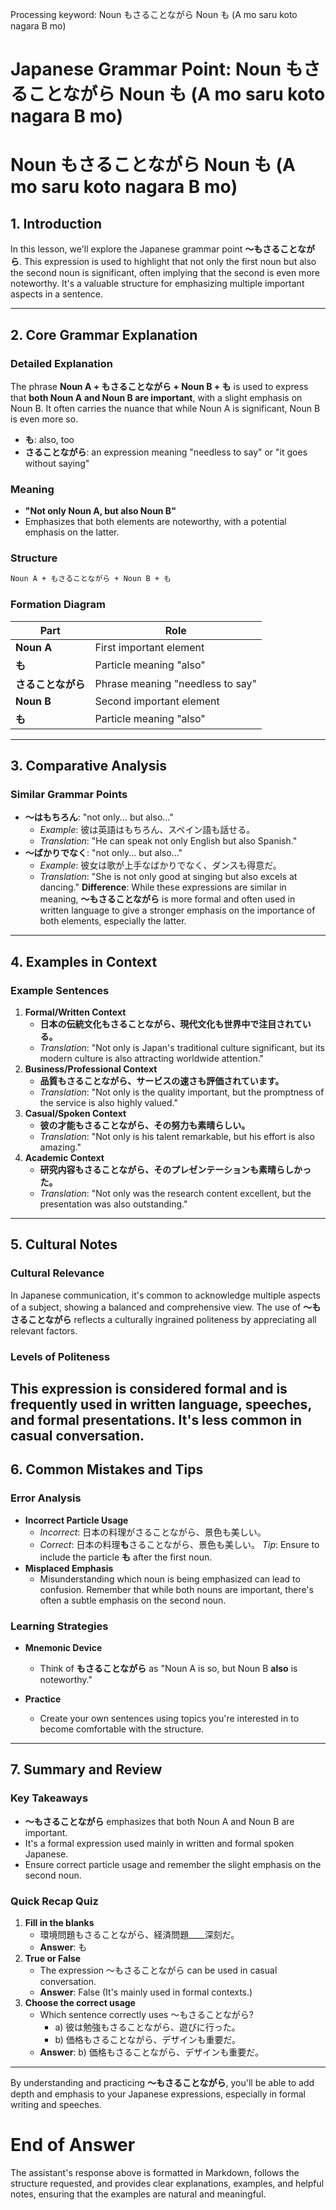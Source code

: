 Processing keyword: Noun もさることながら Noun も (A mo saru koto nagara B mo)
# Japanese Grammar Point: Noun もさることながら Noun も (A mo saru koto nagara B mo)
# Noun もさることながら Noun も (A mo saru koto nagara B mo)
## 1. Introduction
In this lesson, we'll explore the Japanese grammar point **～もさることながら**. This expression is used to highlight that not only the first noun but also the second noun is significant, often implying that the second is even more noteworthy. It's a valuable structure for emphasizing multiple important aspects in a sentence.

---
## 2. Core Grammar Explanation
### Detailed Explanation
The phrase **Noun A + もさることながら + Noun B + も** is used to express that **both Noun A and Noun B are important**, with a slight emphasis on Noun B. It often carries the nuance that while Noun A is significant, Noun B is even more so.
- **も**: also, too
- **さることながら**: an expression meaning "needless to say" or "it goes without saying"
### Meaning
- **"Not only Noun A, but also Noun B"**
- Emphasizes that both elements are noteworthy, with a potential emphasis on the latter.
### Structure
```markdown
Noun A + もさることながら + Noun B + も
```
### Formation Diagram
| Part             | Role                                |
|------------------|-------------------------------------|
| **Noun A**       | First important element             |
| **も**           | Particle meaning "also"             |
| **さることながら** | Phrase meaning "needless to say"    |
| **Noun B**       | Second important element            |
| **も**           | Particle meaning "also"             |
---
## 3. Comparative Analysis
### Similar Grammar Points
- **～はもちろん**: "not only... but also..."
  - *Example*: 彼は英語はもちろん、スペイン語も話せる。
  - *Translation*: "He can speak not only English but also Spanish."
- **～ばかりでなく**: "not only... but also..."
  - *Example*: 彼女は歌が上手なばかりでなく、ダンスも得意だ。
  - *Translation*: "She is not only good at singing but also excels at dancing."
**Difference**: While these expressions are similar in meaning, **～もさることながら** is more formal and often used in written language to give a stronger emphasis on the importance of both elements, especially the latter.
---
## 4. Examples in Context
### Example Sentences
1. **Formal/Written Context**
   - **日本の伝統文化もさることながら、現代文化も世界中で注目されている。**
   - *Translation*: "Not only is Japan's traditional culture significant, but its modern culture is also attracting worldwide attention."
2. **Business/Professional Context**
   - **品質もさることながら、サービスの速さも評価されています。**
   - *Translation*: "Not only is the quality important, but the promptness of the service is also highly valued."
3. **Casual/Spoken Context**
   - **彼の才能もさることながら、その努力も素晴らしい。**
   - *Translation*: "Not only is his talent remarkable, but his effort is also amazing."
4. **Academic Context**
   - **研究内容もさることながら、そのプレゼンテーションも素晴らしかった。**
   - *Translation*: "Not only was the research content excellent, but the presentation was also outstanding."
---
## 5. Cultural Notes
### Cultural Relevance
In Japanese communication, it's common to acknowledge multiple aspects of a subject, showing a balanced and comprehensive view. The use of **～もさることながら** reflects a culturally ingrained politeness by appreciating all relevant factors.
### Levels of Politeness
This expression is considered formal and is frequently used in written language, speeches, and formal presentations. It's less common in casual conversation.
---
## 6. Common Mistakes and Tips
### Error Analysis
- **Incorrect Particle Usage**
  - *Incorrect*: 日本の料理がさることながら、景色も美しい。
  - *Correct*: 日本の料理**も**さることながら、景色も美しい。
  *Tip*: Ensure to include the particle **も** after the first noun.
- **Misplaced Emphasis**
  - Misunderstanding which noun is being emphasized can lead to confusion. Remember that while both nouns are important, there's often a subtle emphasis on the second noun.
### Learning Strategies
- **Mnemonic Device**
  - Think of **もさることながら** as "Noun A is so, but Noun B **also** is noteworthy."
  
- **Practice**
  - Create your own sentences using topics you're interested in to become comfortable with the structure.
---
## 7. Summary and Review
### Key Takeaways
- **～もさることながら** emphasizes that both Noun A and Noun B are important.
- It's a formal expression used mainly in written and formal spoken Japanese.
- Ensure correct particle usage and remember the slight emphasis on the second noun.
### Quick Recap Quiz
1. **Fill in the blanks**
   - 環境問題もさることながら、経済問題____深刻だ。
   - **Answer**: も
2. **True or False**
   - The expression ～もさることながら can be used in casual conversation.
   - **Answer**: False (It's mainly used in formal contexts.)
3. **Choose the correct usage**
   - Which sentence correctly uses ～もさることながら?
     - a) 彼は勉強もさることながら、遊びに行った。
     - b) 価格もさることながら、デザインも重要だ。
   - **Answer**: b) 価格もさることながら、デザインも重要だ。
---
By understanding and practicing **～もさることながら**, you'll be able to add depth and emphasis to your Japanese expressions, especially in formal writing and speeches.
# End of Answer
The assistant's response above is formatted in Markdown, follows the structure requested, and provides clear explanations, examples, and helpful notes, ensuring that the examples are natural and meaningful.
